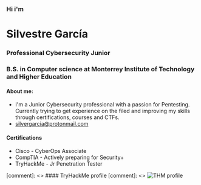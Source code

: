 ### Hi i'm
# Silvestre García
### Professional Cybersecurity Junior
### B.S. in Computer science at Monterrey Institute of Technology and Higher Education
#### About me:
- I'm a Junior Cybersecurity professional with a passion for Pentesting. Currently trying to get experience on the filed and improving my skills through certifications, courses and CTFs.
- silvergarcia@protonmail.com
#### Certifications
- Cisco - CyberOps Associate
- CompTIA - Actively preparing for Security+
- TryHackMe - Jr Penetration Tester

[comment]: <> #### TryHackMe profile
[comment]: <> ![THM profile](https://tryhackme-badges.s3.amazonaws.com/bionicarm.png)
